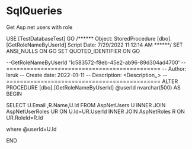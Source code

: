 # SqlQueries
Get Asp net users with role 

USE [TestDatabaseTest]
GO
/****** Object:  StoredProcedure [dbo].[GetRoleNameByUserId]    Script Date: 7/29/2022 11:12:14 AM ******/
SET ANSI_NULLS ON
GO
SET QUOTED_IDENTIFIER ON
GO

--GetRoleNameByUserId '1c583572-f8eb-45e2-ab96-89d304ad4700'
-- =============================================
-- Author:		Isruk
-- Create date: 2022-01-11
-- Description:	<Description,,>
-- =============================================
ALTER PROCEDURE [dbo].[GetRoleNameByUserId]
@userId nvarchar(500)
AS
BEGIN
	
	
SELECT U.Email ,R.Name,U.Id
FROM AspNetUsers U
INNER JOIN AspNetUserRoles UR
    ON U.Id=UR.UserId
INNER JOIN AspNetRoles R
    ON UR.RoleId=R.Id

where @userId=U.Id

END
